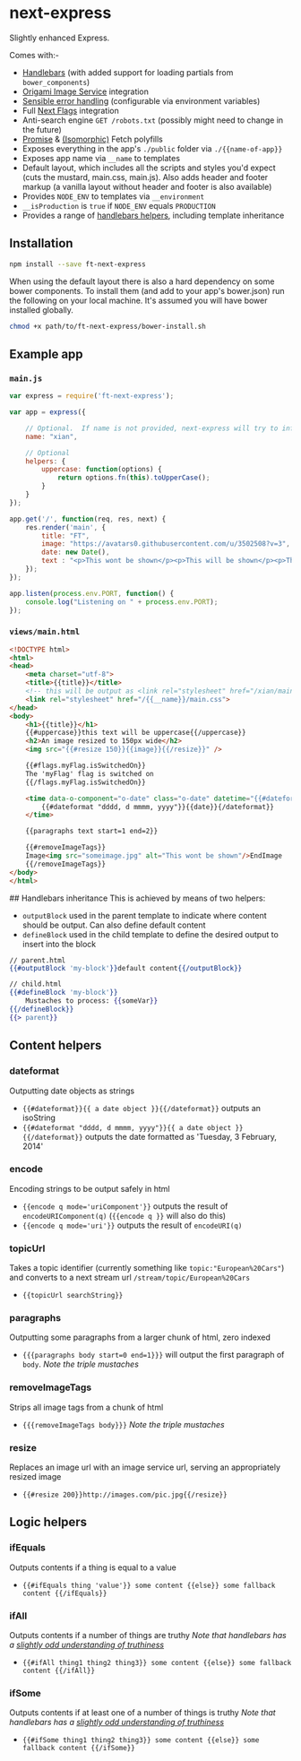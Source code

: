 next-express
============

Slightly enhanced Express.

Comes with:-
- [Handlebars](http://handlebarsjs.com/) (with added support for loading partials from `bower_components`)
- [Origami Image Service](http://image.webservices.ft.com/) integration
- [Sensible error handling](https://github.com/Financial-Times/express-errors-handler) (configurable via environment variables)
- Full [Next Flags](https://github.com/Financial-Times/next-feature-flags-client) integration
- Anti-search engine `GET /robots.txt` (possibly might need to change in the future)
- [Promise](https://github.com/jakearchibald/es6-promise) & [(Isomorphic)](https://github.com/matthew-andrews/isomorphic-fetch) Fetch polyfills
- Exposes everything in the app's `./public` folder via `./{{name-of-app}}`
- Exposes app name via `__name` to templates
- Default layout, which includes all the scripts and styles you'd expect (cuts the mustard, main.css, main.js). Also adds header and footer markup (a vanilla layout without header and footer is also available)
- Provides `NODE_ENV` to templates via `__environment`
- `__isProduction` is `true` if `NODE_ENV` equals `PRODUCTION`
- Provides a range of [handlebars helpers](#handlebars-helpers), including template inheritance


## Installation

```sh
npm install --save ft-next-express
```
When using the default layout there is also a hard dependency on some bower components. To install them (and add to your app's bower.json) run the following on your local machine. It's assumed you will have bower installed globally.

```sh
chmod +x path/to/ft-next-express/bower-install.sh
```

## Example app

### `main.js`
```js
var express = require('ft-next-express');

var app = express({

	// Optional.  If name is not provided, next-express will try to infer it from package.json
	name: "xian",

	// Optional
	helpers: {
		uppercase: function(options) {
			return options.fn(this).toUpperCase();
		}
	}
});

app.get('/', function(req, res, next) {
	res.render('main', {
		title: "FT",
		image: "https://avatars0.githubusercontent.com/u/3502508?v=3",
		date: new Date(),
		text : "<p>This wont be shown</p><p>This will be shown</p><p>This wont be shown</p>"
	});
});

app.listen(process.env.PORT, function() {
	console.log("Listening on " + process.env.PORT);
});
```

### `views/main.html`

```html
<!DOCTYPE html>
<html>
<head>
	<meta charset="utf-8">
	<title>{{title}}</title>
	<!-- this will be output as <link rel="stylesheet" href="/xian/main.css"> -->
	<link rel="stylesheet" href="/{{__name}}/main.css">
</head>
<body>
	<h1>{{title}}</h1>
	{{#uppercase}}this text will be uppercase{{/uppercase}}
	<h2>An image resized to 150px wide</h2>
	<img src="{{#resize 150}}{{image}}{{/resize}}" />

	{{#flags.myFlag.isSwitchedOn}}
	The 'myFlag' flag is switched on
	{{/flags.myFlag.isSwitchedOn}}

	<time data-o-component="o-date" class="o-date" datetime="{{#dateformat}}{{date}}{{/dateformat}}">
		{{#dateformat "dddd, d mmmm, yyyy"}}{{date}}{/dateformat}}
	</time>

	{{paragraphs text start=1 end=2}}

	{{#removeImageTags}}
	Image<img src="someimage.jpg" alt="This wont be shown"/>EndImage
	{{/removeImageTags}}
</body>
</html>
```

<a name="handlebars-helpers">
## Handlebars inheritance
This is achieved by means of two helpers: 

- `outputBlock` used in the parent template to indicate where content should be output. Can also define default content
- `defineBlock` used in the child template to define the desired output to insert into the block

```mustache
// parent.html
{{#outputBlock 'my-block'}}default content{{/outputBlock}}

// child.html
{{#defineBlock 'my-block'}}
	Mustaches to process: {{someVar}}
{{/defineBlock}}
{{> parent}}
```

## Content helpers

### dateformat
Outputting date objects as strings
- `{{#dateformat}}{{ a date object }}{{/dateformat}}` outputs an isoString
- `{{#dateformat "dddd, d mmmm, yyyy"}}{{ a date object }}{{/dateformat}}` outputs the date formatted as 'Tuesday, 3 February, 2014'

### encode
Encoding strings to be output safely in html
- `{{encode q mode='uriComponent'}}` outputs the result of `encodeURIComponent(q)` (`{{encode q }}` will also do this)
- `{{encode q mode='uri'}}` outputs the result of `encodeURI(q)`

### topicUrl
Takes a topic identifier (currently something like `topic:"European%20Cars"`) and converts to a next stream url `/stream/topic/European%20Cars`
- `{{topicUrl searchString}}`

### paragraphs
Outputting some paragraphs from a larger chunk of html, zero indexed
- `{{{paragraphs body start=0 end=1}}}` will output the first paragraph of `body`. *Note the triple mustaches*

### removeImageTags
Strips all image tags from a chunk of html
- `{{{removeImageTags body}}}` *Note the triple mustaches*

### resize
Replaces an image url with an image service url, serving an appropriately resized image
- `{{#resize 200}}http://images.com/pic.jpg{{/resize}}`

## Logic helpers

### ifEquals
Outputs contents if a thing is equal to a value
- `{{#ifEquals thing 'value'}} some content {{else}} some fallback content {{/ifEquals}}`

### ifAll
Outputs contents if a number of things are truthy *Note that handlebars has a [slightly odd understanding of truthiness](http://stackoverflow.com/questions/21444525/what-is-truthy-or-falsy-in-mustache-and-handlebars)*
- `{{#ifAll thing1 thing2 thing3}} some content {{else}} some fallback content {{/ifAll}}`

### ifSome
Outputs contents if at least one of a number of things is truthy *Note that handlebars has a [slightly odd understanding of truthiness](http://stackoverflow.com/questions/21444525/what-is-truthy-or-falsy-in-mustache-and-handlebars)*
- `{{#ifSome thing1 thing2 thing3}} some content {{else}} some fallback content {{/ifSome}}`
